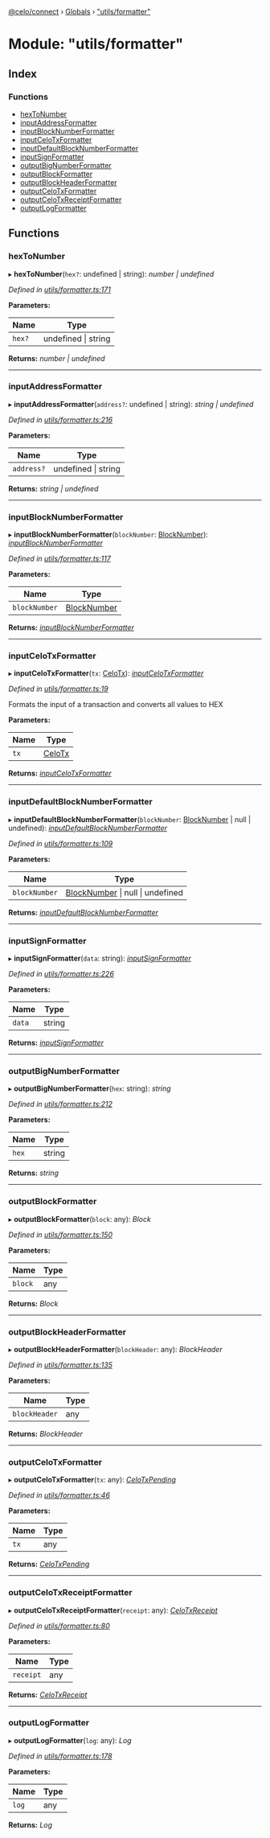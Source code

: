 [@celo/connect](../README.md) › [Globals](../globals.md) › ["utils/formatter"](_utils_formatter_.md)

# Module: "utils/formatter"

## Index

### Functions

* [hexToNumber](_utils_formatter_.md#hextonumber)
* [inputAddressFormatter](_utils_formatter_.md#inputaddressformatter)
* [inputBlockNumberFormatter](_utils_formatter_.md#inputblocknumberformatter)
* [inputCeloTxFormatter](_utils_formatter_.md#inputcelotxformatter)
* [inputDefaultBlockNumberFormatter](_utils_formatter_.md#inputdefaultblocknumberformatter)
* [inputSignFormatter](_utils_formatter_.md#inputsignformatter)
* [outputBigNumberFormatter](_utils_formatter_.md#outputbignumberformatter)
* [outputBlockFormatter](_utils_formatter_.md#outputblockformatter)
* [outputBlockHeaderFormatter](_utils_formatter_.md#outputblockheaderformatter)
* [outputCeloTxFormatter](_utils_formatter_.md#outputcelotxformatter)
* [outputCeloTxReceiptFormatter](_utils_formatter_.md#outputcelotxreceiptformatter)
* [outputLogFormatter](_utils_formatter_.md#outputlogformatter)

## Functions

###  hexToNumber

▸ **hexToNumber**(`hex?`: undefined | string): *number | undefined*

*Defined in [utils/formatter.ts:171](https://github.com/celo-org/celo-monorepo/blob/master/packages/sdk/connect/src/utils/formatter.ts#L171)*

**Parameters:**

Name | Type |
------ | ------ |
`hex?` | undefined &#124; string |

**Returns:** *number | undefined*

___

###  inputAddressFormatter

▸ **inputAddressFormatter**(`address?`: undefined | string): *string | undefined*

*Defined in [utils/formatter.ts:216](https://github.com/celo-org/celo-monorepo/blob/master/packages/sdk/connect/src/utils/formatter.ts#L216)*

**Parameters:**

Name | Type |
------ | ------ |
`address?` | undefined &#124; string |

**Returns:** *string | undefined*

___

###  inputBlockNumberFormatter

▸ **inputBlockNumberFormatter**(`blockNumber`: [BlockNumber](_types_.md#blocknumber)): *[inputBlockNumberFormatter](_utils_formatter_.md#inputblocknumberformatter)*

*Defined in [utils/formatter.ts:117](https://github.com/celo-org/celo-monorepo/blob/master/packages/sdk/connect/src/utils/formatter.ts#L117)*

**Parameters:**

Name | Type |
------ | ------ |
`blockNumber` | [BlockNumber](_types_.md#blocknumber) |

**Returns:** *[inputBlockNumberFormatter](_utils_formatter_.md#inputblocknumberformatter)*

___

###  inputCeloTxFormatter

▸ **inputCeloTxFormatter**(`tx`: [CeloTx](_types_.md#celotx)): *[inputCeloTxFormatter](_utils_formatter_.md#inputcelotxformatter)*

*Defined in [utils/formatter.ts:19](https://github.com/celo-org/celo-monorepo/blob/master/packages/sdk/connect/src/utils/formatter.ts#L19)*

Formats the input of a transaction and converts all values to HEX

**Parameters:**

Name | Type |
------ | ------ |
`tx` | [CeloTx](_types_.md#celotx) |

**Returns:** *[inputCeloTxFormatter](_utils_formatter_.md#inputcelotxformatter)*

___

###  inputDefaultBlockNumberFormatter

▸ **inputDefaultBlockNumberFormatter**(`blockNumber`: [BlockNumber](_types_.md#blocknumber) | null | undefined): *[inputDefaultBlockNumberFormatter](_utils_formatter_.md#inputdefaultblocknumberformatter)*

*Defined in [utils/formatter.ts:109](https://github.com/celo-org/celo-monorepo/blob/master/packages/sdk/connect/src/utils/formatter.ts#L109)*

**Parameters:**

Name | Type |
------ | ------ |
`blockNumber` | [BlockNumber](_types_.md#blocknumber) &#124; null &#124; undefined |

**Returns:** *[inputDefaultBlockNumberFormatter](_utils_formatter_.md#inputdefaultblocknumberformatter)*

___

###  inputSignFormatter

▸ **inputSignFormatter**(`data`: string): *[inputSignFormatter](_utils_formatter_.md#inputsignformatter)*

*Defined in [utils/formatter.ts:226](https://github.com/celo-org/celo-monorepo/blob/master/packages/sdk/connect/src/utils/formatter.ts#L226)*

**Parameters:**

Name | Type |
------ | ------ |
`data` | string |

**Returns:** *[inputSignFormatter](_utils_formatter_.md#inputsignformatter)*

___

###  outputBigNumberFormatter

▸ **outputBigNumberFormatter**(`hex`: string): *string*

*Defined in [utils/formatter.ts:212](https://github.com/celo-org/celo-monorepo/blob/master/packages/sdk/connect/src/utils/formatter.ts#L212)*

**Parameters:**

Name | Type |
------ | ------ |
`hex` | string |

**Returns:** *string*

___

###  outputBlockFormatter

▸ **outputBlockFormatter**(`block`: any): *Block*

*Defined in [utils/formatter.ts:150](https://github.com/celo-org/celo-monorepo/blob/master/packages/sdk/connect/src/utils/formatter.ts#L150)*

**Parameters:**

Name | Type |
------ | ------ |
`block` | any |

**Returns:** *Block*

___

###  outputBlockHeaderFormatter

▸ **outputBlockHeaderFormatter**(`blockHeader`: any): *BlockHeader*

*Defined in [utils/formatter.ts:135](https://github.com/celo-org/celo-monorepo/blob/master/packages/sdk/connect/src/utils/formatter.ts#L135)*

**Parameters:**

Name | Type |
------ | ------ |
`blockHeader` | any |

**Returns:** *BlockHeader*

___

###  outputCeloTxFormatter

▸ **outputCeloTxFormatter**(`tx`: any): *[CeloTxPending](_types_.md#celotxpending)*

*Defined in [utils/formatter.ts:46](https://github.com/celo-org/celo-monorepo/blob/master/packages/sdk/connect/src/utils/formatter.ts#L46)*

**Parameters:**

Name | Type |
------ | ------ |
`tx` | any |

**Returns:** *[CeloTxPending](_types_.md#celotxpending)*

___

###  outputCeloTxReceiptFormatter

▸ **outputCeloTxReceiptFormatter**(`receipt`: any): *[CeloTxReceipt](_types_.md#celotxreceipt)*

*Defined in [utils/formatter.ts:80](https://github.com/celo-org/celo-monorepo/blob/master/packages/sdk/connect/src/utils/formatter.ts#L80)*

**Parameters:**

Name | Type |
------ | ------ |
`receipt` | any |

**Returns:** *[CeloTxReceipt](_types_.md#celotxreceipt)*

___

###  outputLogFormatter

▸ **outputLogFormatter**(`log`: any): *Log*

*Defined in [utils/formatter.ts:178](https://github.com/celo-org/celo-monorepo/blob/master/packages/sdk/connect/src/utils/formatter.ts#L178)*

**Parameters:**

Name | Type |
------ | ------ |
`log` | any |

**Returns:** *Log*
